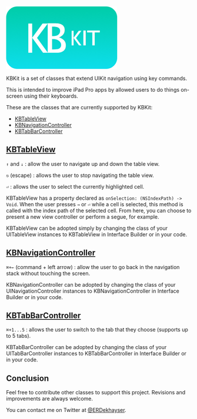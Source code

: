 ![Logo](https://raw.githubusercontent.com/edekhayser/KBKit/master/KBKit%20Logo.png)

KBKit is a set of classes that extend UIKit navigation using key commands.

This is intended to improve iPad Pro apps by allowed users to do things on-screen using their keyboards.

These are the classes that are currently supported by KBKit:

- [KBTableView](#kbtableview)
- [KBNavigationController](#kbnavigationcontroller)
- [KBTabBarController](#kbtabbarcontroller)

## [KBTableView](https://github.com/edekhayser/KBKit/blob/master/KBKit/KBTableView.swift)

`↑` and `↓` : allow the user to navigate up and down the table view.

`⎋` (escape) : allows the user to stop navigating the table view.

`⏎` : allows the user to select the currently highlighted cell.

KBTableView has a property declared as `onSelection: (NSIndexPath) -> Void`. When the user presses `→` or `⏎` while a cell is selected, this method is called with the index path of the selected cell. From here, you can choose to present a new view controller or perform a segue, for example.

KBTableView can be adopted simply by changing the class of your UITableView instances to KBTableView in Interface Builder or in your code.

## [KBNavigationController](https://github.com/edekhayser/KBKit/blob/master/KBKit/KBNavigationController.swift)

`⌘+←` (command + left arrow) : allow the user to go back in the navigation stack without touching the screen.

KBNavigationController can be adopted by changing the class of your UINavigationController instances to KBNavigationController in Interface Builder or in your code.

## [KBTabBarController](https://github.com/edekhayser/KBKit/blob/master/KBKit/KBTabBarController.swift)

`⌘+1...5` : allows the user to switch to the tab that they choose (supports up to 5 tabs).

KBTabBarController can be adopted by changing the class of your UITabBarController instances to KBTabBarController in Interface Builder or in your code.

## Conclusion

Feel free to contribute other classes to support this project. Revisions and improvements are always welcome.

You can contact me on Twitter at [@ERDekhayser](https://twitter.com/ERDekhayser).
